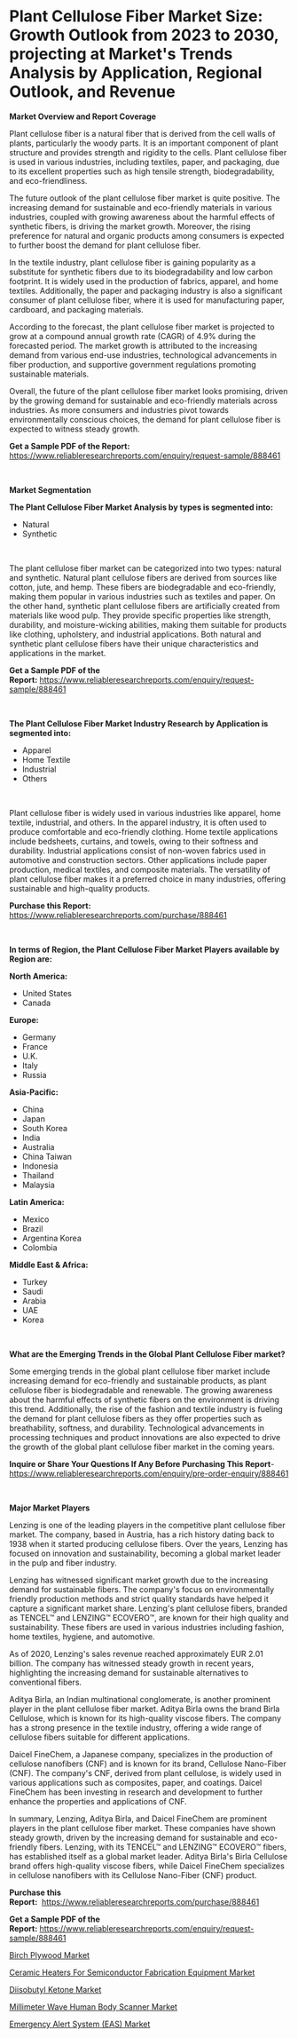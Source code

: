 <p><h1>Plant Cellulose Fiber Market Size: Growth Outlook from 2023 to 2030, projecting at Market's Trends Analysis by Application, Regional Outlook, and Revenue</h1></p><p><strong>Market Overview and Report Coverage</strong></p>
<p><p>Plant cellulose fiber is a natural fiber that is derived from the cell walls of plants, particularly the woody parts. It is an important component of plant structure and provides strength and rigidity to the cells. Plant cellulose fiber is used in various industries, including textiles, paper, and packaging, due to its excellent properties such as high tensile strength, biodegradability, and eco-friendliness.</p><p>The future outlook of the plant cellulose fiber market is quite positive. The increasing demand for sustainable and eco-friendly materials in various industries, coupled with growing awareness about the harmful effects of synthetic fibers, is driving the market growth. Moreover, the rising preference for natural and organic products among consumers is expected to further boost the demand for plant cellulose fiber.</p><p>In the textile industry, plant cellulose fiber is gaining popularity as a substitute for synthetic fibers due to its biodegradability and low carbon footprint. It is widely used in the production of fabrics, apparel, and home textiles. Additionally, the paper and packaging industry is also a significant consumer of plant cellulose fiber, where it is used for manufacturing paper, cardboard, and packaging materials.</p><p>According to the forecast, the plant cellulose fiber market is projected to grow at a compound annual growth rate (CAGR) of 4.9% during the forecasted period. The market growth is attributed to the increasing demand from various end-use industries, technological advancements in fiber production, and supportive government regulations promoting sustainable materials.</p><p>Overall, the future of the plant cellulose fiber market looks promising, driven by the growing demand for sustainable and eco-friendly materials across industries. As more consumers and industries pivot towards environmentally conscious choices, the demand for plant cellulose fiber is expected to witness steady growth.</p></p>
<p><strong>Get a Sample PDF of the Report:</strong> <a href="https://www.reliableresearchreports.com/enquiry/request-sample/888461">https://www.reliableresearchreports.com/enquiry/request-sample/888461</a></p>
<p>&nbsp;</p>
<p><strong>Market Segmentation</strong></p>
<p><strong>The Plant Cellulose Fiber Market Analysis by types is segmented into:</strong></p>
<p><ul><li>Natural</li><li>Synthetic</li></ul></p>
<p>&nbsp;</p>
<p><p>The plant cellulose fiber market can be categorized into two types: natural and synthetic. Natural plant cellulose fibers are derived from sources like cotton, jute, and hemp. These fibers are biodegradable and eco-friendly, making them popular in various industries such as textiles and paper. On the other hand, synthetic plant cellulose fibers are artificially created from materials like wood pulp. They provide specific properties like strength, durability, and moisture-wicking abilities, making them suitable for products like clothing, upholstery, and industrial applications. Both natural and synthetic plant cellulose fibers have their unique characteristics and applications in the market.</p></p>
<p><strong>Get a Sample PDF of the Report:</strong>&nbsp;<a href="https://www.reliableresearchreports.com/enquiry/request-sample/888461">https://www.reliableresearchreports.com/enquiry/request-sample/888461</a></p>
<p>&nbsp;</p>
<p><strong>The Plant Cellulose Fiber Market Industry Research by Application is segmented into:</strong></p>
<p><ul><li>Apparel</li><li>Home Textile</li><li>Industrial</li><li>Others</li></ul></p>
<p>&nbsp;</p>
<p><p>Plant cellulose fiber is widely used in various industries like apparel, home textile, industrial, and others. In the apparel industry, it is often used to produce comfortable and eco-friendly clothing. Home textile applications include bedsheets, curtains, and towels, owing to their softness and durability. Industrial applications consist of non-woven fabrics used in automotive and construction sectors. Other applications include paper production, medical textiles, and composite materials. The versatility of plant cellulose fiber makes it a preferred choice in many industries, offering sustainable and high-quality products.</p></p>
<p><strong>Purchase this Report:</strong>&nbsp; <a href="https://www.reliableresearchreports.com/purchase/888461">https://www.reliableresearchreports.com/purchase/888461</a></p>
<p>&nbsp;</p>
<p><strong>In terms of Region, the Plant Cellulose Fiber Market Players available by Region are:</strong></p>
<p>
    <p> <strong> North America: </strong>
        <ul>
            <li>United States</li>
            <li>Canada</li>
        </ul>
        </p> 
    <p> <strong> Europe: </strong>
        <ul>
            <li>Germany</li>
            <li>France</li>
            <li>U.K.</li>
            <li>Italy</li>
            <li>Russia</li>
        </ul>
        </p> 
    <p> <strong> Asia-Pacific: </strong>
        <ul>
            <li>China</li>
            <li>Japan</li>
            <li>South Korea</li>
            <li>India</li>
            <li>Australia</li>
            <li>China Taiwan</li>
            <li>Indonesia</li>
            <li>Thailand</li>
            <li>Malaysia</li>
        </ul>
        </p> 
    <p> <strong> Latin America: </strong>
        <ul>
            <li>Mexico</li>
            <li>Brazil</li>
            <li>Argentina Korea</li>
            <li>Colombia</li>
        </ul>
        </p> 
    <p> <strong> Middle East & Africa: </strong>
        <ul>
            <li>Turkey</li>
            <li>Saudi</li>
            <li>Arabia</li>
            <li>UAE</li>
            <li>Korea</li>
        </ul>
    </p>
    </p>
<p>&nbsp;</p>
<p><strong>What are the Emerging Trends in the Global Plant Cellulose Fiber market?</strong></p>
<p><p>Some emerging trends in the global plant cellulose fiber market include increasing demand for eco-friendly and sustainable products, as plant cellulose fiber is biodegradable and renewable. The growing awareness about the harmful effects of synthetic fibers on the environment is driving this trend. Additionally, the rise of the fashion and textile industry is fueling the demand for plant cellulose fibers as they offer properties such as breathability, softness, and durability. Technological advancements in processing techniques and product innovations are also expected to drive the growth of the global plant cellulose fiber market in the coming years.</p></p>
<p><strong>Inquire or Share Your Questions If Any Before Purchasing This Report</strong>- <a href="https://www.reliableresearchreports.com/enquiry/pre-order-enquiry/888461">https://www.reliableresearchreports.com/enquiry/pre-order-enquiry/888461</a></p>
<p>&nbsp;</p>
<p><strong>Major Market Players</strong></p>
<p><p>Lenzing is one of the leading players in the competitive plant cellulose fiber market. The company, based in Austria, has a rich history dating back to 1938 when it started producing cellulose fibers. Over the years, Lenzing has focused on innovation and sustainability, becoming a global market leader in the pulp and fiber industry. </p><p>Lenzing has witnessed significant market growth due to the increasing demand for sustainable fibers. The company's focus on environmentally friendly production methods and strict quality standards have helped it capture a significant market share. Lenzing's plant cellulose fibers, branded as TENCEL™ and LENZING™ ECOVERO™, are known for their high quality and sustainability. These fibers are used in various industries including fashion, home textiles, hygiene, and automotive.</p><p>As of 2020, Lenzing's sales revenue reached approximately EUR 2.01 billion. The company has witnessed steady growth in recent years, highlighting the increasing demand for sustainable alternatives to conventional fibers.</p><p>Aditya Birla, an Indian multinational conglomerate, is another prominent player in the plant cellulose fiber market. Aditya Birla owns the brand Birla Cellulose, which is known for its high-quality viscose fibers. The company has a strong presence in the textile industry, offering a wide range of cellulose fibers suitable for different applications.</p><p>Daicel FineChem, a Japanese company, specializes in the production of cellulose nanofibers (CNF) and is known for its brand, Cellulose Nano-Fiber (CNF). The company's CNF, derived from plant cellulose, is widely used in various applications such as composites, paper, and coatings. Daicel FineChem has been investing in research and development to further enhance the properties and applications of CNF.</p><p>In summary, Lenzing, Aditya Birla, and Daicel FineChem are prominent players in the plant cellulose fiber market. These companies have shown steady growth, driven by the increasing demand for sustainable and eco-friendly fibers. Lenzing, with its TENCEL™ and LENZING™ ECOVERO™ fibers, has established itself as a global market leader. Aditya Birla's Birla Cellulose brand offers high-quality viscose fibers, while Daicel FineChem specializes in cellulose nanofibers with its Cellulose Nano-Fiber (CNF) product.</p></p>
<p><strong>Purchase this Report:</strong>&nbsp;&nbsp;<a href="https://www.reliableresearchreports.com/purchase/888461">https://www.reliableresearchreports.com/purchase/888461</a></p>
<p></p>
<p><strong>Get a Sample PDF of the Report:</strong>&nbsp;<a href="https://www.reliableresearchreports.com/enquiry/request-sample/888461">https://www.reliableresearchreports.com/enquiry/request-sample/888461</a></p>
<p><p><a href="https://github.com/merzlyukov93/Market-Research-Report-List-1/blob/main/birch-plywood-market.md">Birch Plywood Market</a></p><p><a href="https://medium.com/@cletaturner879789/ceramic-heaters-for-semiconductor-fabrication-equipment-market-size-cagr-trends-2024-2030-9ecac8bbdf49">Ceramic Heaters For Semiconductor Fabrication Equipment Market</a></p><p><a href="https://github.com/sofyaavrova/Market-Research-Report-List-1/blob/main/diisobutyl-ketone-market.md">Diisobutyl Ketone Market</a></p><p><a href="https://medium.com/@lulukerluke/millimeter-wave-human-body-scanner-market-analysis-its-cagr-market-segmentation-and-global-7d04cc9d52a1">Millimeter Wave Human Body Scanner Market</a></p><p><a href="https://medium.com/@drakesporer988/emergency-alert-system-eas-market-insights-into-market-cagr-market-trends-and-growth-f1b9b990f2f3">Emergency Alert System (EAS) Market</a></p></p>